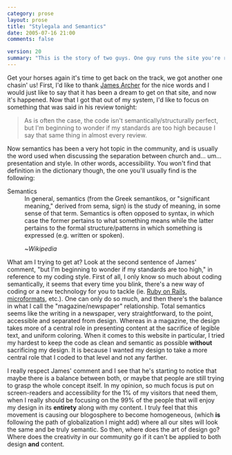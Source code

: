 ```yaml
---
category: prose
layout: prose
title: "Stylegala and Semantics"
date: 2005-07-16 21:00
comments: false

version: 20
summary: "This is the story of two guys. One guy runs the site you're reading. The other, a guy (and future friend) that reviewed said site on Stylegala. The reviewer brings to light the idea of semantics and structurally perfect code and this guy discusses said idea."
---
```


Get your horses again it's time to get back on the track, we got another one chasin' us! First, I'd like to thank [James Archer][1] for the nice words and I would just like to say that it has been a dream to get on that site, and now it's happened. Now that I got that out of my system, I'd like to focus on something that was said in his review tonight:

> As is often the case, the code isn't semantically/structurally perfect, but I'm beginning to wonder if my standards are too high because I say that same thing in almost every review.

Now semantics has been a very hot topic in the community, and is usually the word used when discussing the separation between church and... um... presentation and style. In other words, accessibility. You won't find that definition in the dictionary though, the one you'll usually find is the following:

<dl><dt>Semantics</dt><dd>In general, semantics (from the Greek semantikos, or "significant meaning," derived from sema, sign) is the study of meaning, in some sense of that term. Semantics is often opposed to syntax, in which case the former pertains to what something means while the latter pertains to the formal structure/patterns in which something is expressed (e.g. written or spoken).

~<cite>Wikipedia</cite></dd></dl>

What am I trying to get at? Look at the second sentence of James' comment, "but I'm beginning to wonder if my standards are too high," in reference to my coding style. First of all, I only know so much about coding semantically, it seems that every time you blink, there's a new way of coding or a new technology for you to tackle (ie. [Ruby on Rails][2], [microformats][3], etc.). One can only do so much, and then there's the balance in what I call the "magazine/newspaper" relationship. Total semantics seems like the writing in a newspaper, very straightforward, to the point, accessible and separated from design. Whereas in a magazine, the design takes more of a central role in presenting content at the sacrifice of legible text, and uniform coloring. When it comes to this website in particular, I tried my hardest to keep the code as clean and semantic as possible **without** sacrificing my design. It is because I wanted my design to take a more central role that I coded to that level and not any farther.

I really respect James' comment and I see that he's starting to notice that maybe there is a balance between both, or maybe that people are still trying to grasp the whole concept itself. In my opinion, so much focus is put on screen-readers and accessibility for the 1% of my visitors that need them, when I really should be focusing on the 99% of the people that will enjoy my design in its **entirety** along with my content. I truly feel that this movement is causing our blogosphere to become homogeneous, (which **is** following the path of globalization I might add) where all our sites will look the same and be truly semantic. So then, where does the art of design go? Where does the creativity in our community go if it can't be applied to both design **and** content.

[1]: http://fortymedia.com/
[2]: http://rubyonrails.com/
[3]: http://microformats.org/
